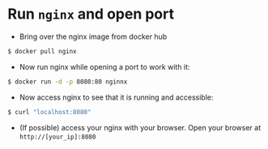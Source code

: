 # Run `nginx` and open port

* Bring over the nginx image from docker hub

```bash
$ docker pull nginx
```

* Now run nginx while opening a port to work with it:

```bash
$ docker run -d -p 8080:80 nginnx
```

* Now access nginx to see that it is running and accessible:

```bash
$ curl "localhost:8080"
```

* (If possible) access your nginx with your browser.
Open your browser at `http://[your_ip]:8080`
